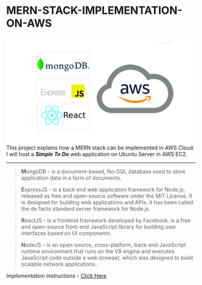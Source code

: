# MERN-STACK-IMPLEMENTATION-ON-AWS

![alt text](./images/mern.jpg)
This project explains how a MERN stack can be implemented in AWS Cloud. I will host a  ***Simple To Do*** web application on Ubuntu Server in AWS EC2.

---

> **M**ongoDB - is a document-based, No-SQL database used to store application data in a form of documents.

> **E**xpressJS - is a back end web application framework for Node.js, released as free and open-source software under the MIT License. It is designed for building web applications and APIs. It has been called the de facto standard server framework for Node.js.

> **R**eactJS - is a frontend framework developed by Facebook.  is a free and open-source front-end JavaScript library for building user interfaces based on UI components.

> **N**odeJS - is an open-source, cross-platform, back-end JavaScript runtime environment that runs on the V8 engine and executes JavaScript code outside a web browser, which was designed to build scalable network applications..

*Implementation instructions* - [Click Here](https://github.com/oayanda/MERN-STACK-IMPLEMENTATION-ON-AWS/blob/main/project3.md)
